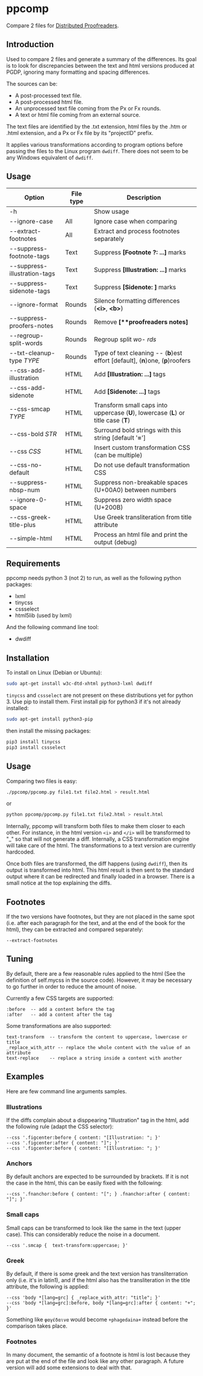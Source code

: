 # ppcomp

Compare 2 files for [Distributed Proofreaders](https://www.pgdp.net).

## Introduction
Used to compare 2 files and generate a summary of the differences. Its goal is to look for discrepancies between the text and html versions produced at PGDP, ignoring many formatting and spacing differences.

The sources can be:
  - A post-processed text file.
  - A post-processed html file.
  - An unprocessed text file coming from the Px or Fx rounds.
  - A text or html file coming from an external source.

The text files are identified by the .txt extension, html files by the .htm or .html extension, and a Px or Fx file by its "projectID" prefix.

It applies various transformations according to program options before passing the files to the Linux program `dwdiff`. There does not seem to be any Windows equivalent of `dwdiff`.

## Usage
| Option                       | File type | Description                                                  |
| ---------------------------- | --------- | ------------------------------------------------------------ |
| -h                           |           | Show usage                                                   |
| --ignore-case                | All       | Ignore case when comparing                                   |
| --extract-footnotes          | All       | Extract and process footnotes separately                     |
| --suppress-footnote-tags     | Text      | Suppress **\[Footnote ?: ...]** marks                        |
| --suppress-illustration-tags | Text      | Suppress **\[Illustration: ...]** marks                      |
| --suppress-sidenote-tags     | Text      | Suppress **\[Sidenote: ]** marks                             |
| --ignore-format              | Rounds    | Silence formatting differences (**\<i>**, **\<b>**)          |
| --suppress-proofers-notes    | Rounds    | Remove **\[\*\*proofreaders notes]**                         |
| --regroup-split-words        | Rounds    | Regroup split **wo-* *rds**                                  |
| --txt-cleanup-type *TYPE*    | Rounds    | Type of text cleaning -- (**b**)est effort \[default], (**n**)one, (**p**)roofers |
| --css-add-illustration       | HTML      | Add **\[Illustration: ...]** tags                            |
| --css-add-sidenote           | HTML      | Add **\[Sidenote: ...]** tags                                |
| --css-smcap *TYPE*           | HTML      | Transform small caps into uppercase (**U**), lowercase (**L**) or title case (**T**) |
| --css-bold *STR*             | HTML      | Surround bold strings with this string [default '**=**']     |
| --css *CSS*                  | HTML      | Insert custom transformation CSS (can be multiple)           |
| --css-no-default             | HTML      | Do not use default transformation CSS                        |
| --suppress-nbsp-num          | HTML      | Suppress non-breakable spaces (U+00A0) between numbers       |
| --ignore-0-space             | HTML      | Suppress zero width space (U+200B)                           |
| --css-greek-title-plus       | HTML      | Use Greek transliteration from title attribute               |
| --simple-html                | HTML      | Process an html file and print the output (debug)            |

## Requirements

ppcomp needs python 3 (not 2) to run, as well as the following python packages:
  - lxml
  - tinycss
  - cssselect
  - html5lib (used by lxml)

And the following command line tool:
  - dwdiff


## Installation
To install on Linux (Debian or Ubuntu):
```bash
sudo apt-get install w3c-dtd-xhtml python3-lxml dwdiff
```

`tinycss` and `cssselect` are not present on these distributions yet for python 3.
Use pip to install them. First install pip for python3 if it's not already installed:

```bash
sudo apt-get install python3-pip
```

then install the missing packages:

```bash
pip3 install tinycss
pip3 install cssselect
```

## Usage
Comparing two files is easy:
```bash
./ppcomp/ppcomp.py file1.txt file2.html > result.html
```
or
```bash
python ppcomp/ppcomp.py file1.txt file2.html > result.html
```

Internally, ppcomp will transform both files to make them closer to each other. For instance, in the html version `<i>` and `</i>` will be transformed to "\_" so that will not generate a diff. Internally, a CSS transformation engine will take care of the html. The transformations to a text version are currently hardcoded.

Once both files are transformed, the diff happens (using `dwdiff`), then its output is transformed into html. This html result is then sent to the standard output where it can be redirected and finally loaded in a browser. There is a small notice at the top explaining the diffs.

## Footnotes
If the two versions have footnotes, but they are not placed in the same spot (i.e. after each paragraph for the text, and at the end of the book for the html), they can be extracted and compared separately:

```
--extract-footnotes
```

## Tuning
By default, there are a few reasonable rules applied to the html (See the definition of self.mycss in the source code). However, it may be necessary to go further in order to reduce the amount of noise.

Currently a few CSS targets are supported:
```
:before  -- add a content before the tag
:after   -- add a content after the tag
```

Some transformations are also supported:
```
text-transform  -- transform the content to uppercase, lowercase or title
_replace_with_attr -- replace the whole content with the value of an attribute
text-replace    -- replace a string inside a content with another
```

## Examples
Here are few command line arguments samples.

### Illustrations
If the diffs complain about a disppearing "Illustration" tag in the
html, add the following rule (adapt the CSS selector):

```
--css '.figcenter:before { content: "[Illustration: "; }'
--css '.figcenter:after { content: "]"; }'
--css '.figcenter:before { content: "[Illustration: "; }'
```

### Anchors
By default anchors are expected to be surrounded by brackets. If it is
not the case in the html, this can be easily fixed with the following:

```
--css '.fnanchor:before { content: "["; } .fnanchor:after { content: "]"; }'
```

### Small caps
Small caps can be transformed to look like the same in the text (upper
case). This can considerably reduce the noise in a document.

```
--css '.smcap {  text-transform:uppercase; }'
```

### Greek
By default, if there is some greek and the text version has
transliterration only (i.e. it's in latin1), and if the html also has
the transliteration in the title attribute, the following is applied:

```
--css 'body *[lang=grc] { _replace_with_attr: "title"; }'
--css 'body *[lang=grc]:before, body *[lang=grc]:after { content: "+"; }'
```

Something like `φαγέδαινα` would become `+phagedaina+`
instead before the comparison takes place.

### Footnotes
In many document, the semantic of a footnote is html is lost because
they are put at the end of the file and look like any other
paragraph. A future version will add some extensions to deal with
that.